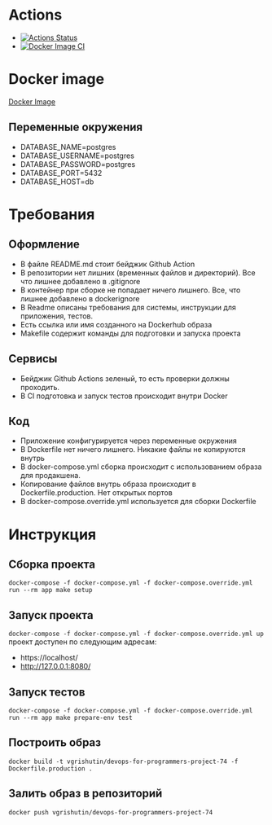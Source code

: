 # Actions
- [![Actions Status](https://github.com/VGrishutin/devops-for-programmers-project-74/actions/workflows/hexlet-check.yml/badge.svg)](https://github.com/VGrishutin/devops-for-programmers-project-74/actions)
- [![Docker Image CI](https://github.com/VGrishutin/devops-for-programmers-project-74/actions/workflows/build-push-docker-image.yml/badge.svg)](https://github.com/VGrishutin/devops-for-programmers-project-74/actions/workflows/build-push-docker-image.yml)

# Docker image
[Docker Image](https://hub.docker.com/r/vgrishutin/devops-for-programmers-project-74/tags)

## Переменные окружения
- DATABASE_NAME=postgres
- DATABASE_USERNAME=postgres
- DATABASE_PASSWORD=postgres
- DATABASE_PORT=5432
- DATABASE_HOST=db

# Требования

## Оформление
- В файле README.md стоит бейджик Github Action
- В репозитории нет лишних (временных файлов и директорий). Все что лишнее добавлено в .gitignore
- В контейнер при сборке не попадает ничего лишнего. Все, что лишнее добавлено в dockerignore
- В Readme описаны требования для системы, инструкции для приложения, тестов. 
- Есть ссылка или имя созданного на Dockerhub образа
- Makefile содержит команды для подготовки и запуска проекта

## Сервисы
- Бейджик Github Actions зеленый, то есть проверки должны проходить.
- В CI подготовка и запуск тестов происходит внутри Docker

## Код
- Приложение конфигурируется через переменные окружения
- В Dockerfile нет ничего лишнего. Никакие файлы не копируются внутрь
- В docker-compose.yml сборка происходит с использованием образа для продакшена. 
- Копирование файлов внутрь образа происходит в Dockerfile.production. Нет открытых портов
- В docker-compose.override.yml используется для сборки Dockerfile

# Инструкция

## Сборка проекта
```docker-compose -f docker-compose.yml -f docker-compose.override.yml run --rm app make setup```

## Запуск проекта
```docker-compose -f docker-compose.yml -f docker-compose.override.yml up``` \
проект доступен по следующим адресам:
- https://localhost/
- http://127.0.0.1:8080/

## Запуск тестов
```docker-compose -f docker-compose.yml -f docker-compose.override.yml run --rm app make prepare-env test```

## Построить образ
```docker build -t vgrishutin/devops-for-programmers-project-74 -f Dockerfile.production .```

## Залить образ в репозиторий
```docker push vgrishutin/devops-for-programmers-project-74```
